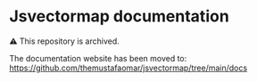 # Jsvectormap documentation

⚠️ This repository is archived.

The documentation website has been moved to: https://github.com/themustafaomar/jsvectormap/tree/main/docs
